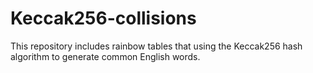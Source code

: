 # Keccak256-collisions
This repository includes rainbow tables that using the Keccak256 hash algorithm to generate common English words.
